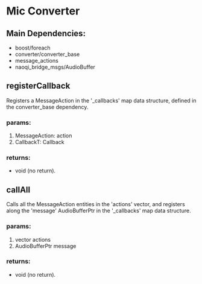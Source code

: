 # Mic Converter

## Main Dependencies:

- boost/foreach
- converter/converter_base
- message_actions
- naoqi_bridge_msgs/AudioBuffer


## registerCallback

Registers a MessageAction in the '_callbacks' map data structure, defined in the converter_base dependency.

### params:
1. MessageAction: action
2. CallbackT: Callback

### returns:
- void (no return).

## callAll

Calls all the MessageAction entities in the 'actions' vector, and registers along the 'message' AudioBufferPtr in the '_callbacks' map data structure.

### params:
1. vector<MessageAction> actions
2. AudioBufferPtr message

### returns:
- void (no return).
